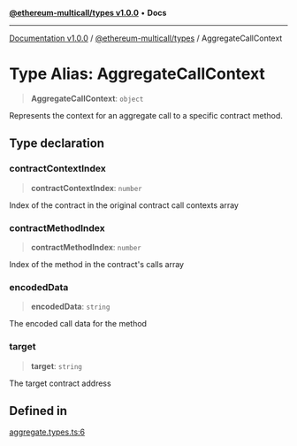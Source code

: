[**@ethereum-multicall/types v1.0.0**](../README.md) • **Docs**

***

[Documentation v1.0.0](../../../packages.md) / [@ethereum-multicall/types](../README.md) / AggregateCallContext

# Type Alias: AggregateCallContext

> **AggregateCallContext**: `object`

Represents the context for an aggregate call to a specific contract method.

## Type declaration

### contractContextIndex

> **contractContextIndex**: `number`

Index of the contract in the original contract call contexts array

### contractMethodIndex

> **contractMethodIndex**: `number`

Index of the method in the contract's calls array

### encodedData

> **encodedData**: `string`

The encoded call data for the method

### target

> **target**: `string`

The target contract address

## Defined in

[aggregate.types.ts:6](https://github.com/niZmosis/ethereum-multicall/blob/2a2d077a99c23b464a4e40dd6375d06ce98594bd/packages/types/src/aggregate.types.ts#L6)
